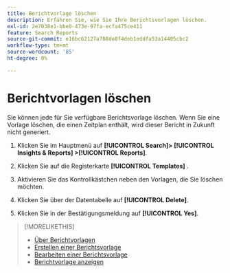 ```yaml
---
title: Berichtvorlage löschen
description: Erfahren Sie, wie Sie Ihre Berichtsvorlagen löschen.
exl-id: 2e7038e1-bbe0-473e-97fa-ecfa475ce411
feature: Search Reports
source-git-commit: e16bc62127a708de8f4deb1eddfa53a14405cbc2
workflow-type: tm+mt
source-wordcount: '85'
ht-degree: 0%

---
```


# Berichtvorlagen löschen

Sie können jede für Sie verfügbare Berichtsvorlage löschen. Wenn Sie eine Vorlage löschen, die einen Zeitplan enthält, wird dieser Bericht in Zukunft nicht generiert.

1. Klicken Sie im Hauptmenü auf **[!UICONTROL Search]> [!UICONTROL Insights & Reports] >[!UICONTROL Reports]**.

1. Klicken Sie auf die Registerkarte **[!UICONTROL Templates]** .

1. Aktivieren Sie das Kontrollkästchen neben den Vorlagen, die Sie löschen möchten.

1. Klicken Sie über der Datentabelle auf **[!UICONTROL Delete]**.

1. Klicken Sie in der Bestätigungsmeldung auf **[!UICONTROL Yes]**.

>[!MORELIKETHIS]
>
>* [Über Berichtvorlagen](template-about.md)
>* [Erstellen einer Berichtsvorlage](template-create.md)
>* [Bearbeiten einer Berichtsvorlage](template-edit.md)
>* [Berichtvorlage anzeigen](template-view.md)
